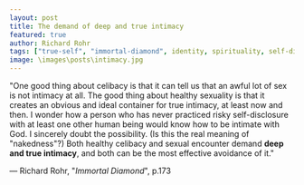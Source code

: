```yaml
---
layout: post
title: The demand of deep and true intimacy
featured: true
author: Richard Rohr
tags: ["true-self", "immortal-diamond", identity, spirituality, self-disclosure, intimacy, sexuality, nakedness, celibacy]
image: \images\posts\intimacy.jpg
---
```


"One good thing about celibacy is that it can tell us that an awful lot of sex is not intimacy at all. The good thing about healthy sexuality is that it creates an obvious and ideal container for true intimacy, at least now and then. I wonder how a person who has never practiced risky self-disclosure with at least one other human being would know how to be intimate with God. I sincerely doubt the possibility. (Is this the real meaning of "nakedness"?) Both healthy celibacy and sexual encounter demand **deep and true intimacy**, and both can be the most effective avoidance of it."

― Richard Rohr, "_Immortal Diamond_", p.173